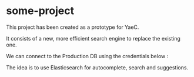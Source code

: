 # some-project

This project has been created as a prototype for YaeC.

It consists of a new, more efficient search engine to replace the existing one.

We can connect to the Production DB using the credentials below :


The idea is to use Elasticsearch for autocomplete, search and suggestions.
